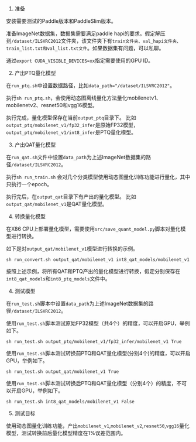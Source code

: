 1. 准备

安装需要测试的Paddle版本和PaddleSlim版本。

准备ImageNet数据集，数据集需要满足paddle hapi的要求。假定解压到`/dataset/ILSVRC2012`文件夹，该文件夹下有`train文件夹、val_hapi文件夹、train_list.txt和val_list.txt文件`。如果数据集有问题，可以私聊。

通过`export CUDA_VISIBLE_DEVICES=xx`指定需要使用的GPU ID。

2. 产出PTQ量化模型

在`run_ptq.sh`中设置数据路径，比如`data_path="/dataset/ILSVRC2012"`。

执行`sh run_ptq.sh`，会使用动态图离线量化方法量化mobilenetv1、mobilenetv2、resnet50和vgg16模型。

执行完成，量化模型保存在当前`output_ptq`目录下。
比如`output_ptq/mobilenet_v1/fp32_infer`是原始FP32模型，`output_ptq/mobilenet_v1/int8_infer`是PTQ量化模型。

3. 产出QAT量化模型

在`run_qat.sh`文件中设置`data_path`为上述ImageNet数据集的路径`/dataset/ILSVRC2012`。

执行`sh run_train.sh` 会对几个分类模型使用动态图量化训练功能进行量化，其中只执行一个epoch。

执行完后，在`output_qat`目录下有产出的量化模型。
比如`output_qat/mobilenet_v1`是QAT量化模型。

4. 转换量化模型

在X86 CPU上部署量化模型，需要使用`src/save_quant_model.py`脚本对量化模型进行转换。

如下是对`output_qat/mobilenet_v1`模型进行转换的示例。
```
sh run_convert.sh output_qat/mobilenet_v1 int8_qat_models/mobilenet_v1
```

按照上述示例，将所有QAT和PTQ产出的量化模型进行转换，假定分别保存在`int8_qat_models`和`int8_ptq_models`文件中。

4. 测试模型

在`run_test.sh`脚本中设置`data_path`为上述ImageNet数据集的路径`/dataset/ILSVRC2012`。

使用`run_test.sh`脚本测试原始FP32模型（共4个）的精度，可以开启GPU，举例如下。
```
sh run_test.sh output_ptq/mobilenet_v1/fp32_infer/mobilenet_v1 True
```

使用`run_test.sh`脚本测试转换前PTQ和QAT量化模型(分别4个)的精度，可以开启GPU，举例如下。
```
sh run_test.sh output_qat/mobilenet_v1 True
```

使用`run_test.sh`脚本测试转换后PTQ和QAT量化模型（分别4个）的精度，不可以开启GPU，举例如下。
```
sh run_test.sh int8_qat_models/mobilenet_v1 False
```

5. 测试目标

使用动态图量化训练功能，产出`mobilenet_v1`,`mobilenet_v2`,`resnet50`,`vgg16`量化模型，测试转换前后量化模型精度在1%误差范围内。

